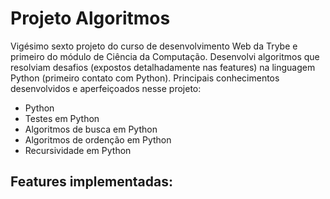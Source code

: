  # Projeto Algoritmos #

 Vigésimo sexto projeto do curso de desenvolvimento Web da Trybe e primeiro do módulo de Ciência da Computação. Desenvolvi algoritmos que resolviam desafios (expostos detalhadamente nas features) na linguagem Python (primeiro contato com Python). Principais conhecimentos desenvolvidos e aperfeiçoados nesse projeto:

 - Python
 - Testes em Python
 - Algoritmos de busca em Python
 - Algoritmos de ordenção em Python
 - Recursividade em Python

 ## Features implementadas: ##